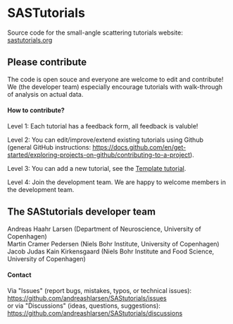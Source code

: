 # SASTutorials
Source code for the small-angle scattering tutorials website:
[sastutorials.org](https://sastutorials.org/) 

## Please contribute
The code is open souce and everyone are welcome to edit and contribute!    
We (the developer team) especially encourage tutorials with walk-through of analysis on actual data.   

#### How to contribute?
Level 1: Each tutorial has a feedback form, all feedback is valuble!    

Level 2: You can edit/improve/extend existing tutorials using Github    
(general GitHub instructions: https://docs.github.com/en/get-started/exploring-projects-on-github/contributing-to-a-project).    

Level 3: You can  add a new tutorial, see the  [Template tutorial](https://sastutorials.org/Template/Template.html).    

Level 4: Join the development team. We are happy to welcome members in the development team.    

## The SAStutorials developer team
Andreas Haahr Larsen (Department of Neuroscience, University of Copenhagen)    
Martin Cramer Pedersen (Niels Bohr Institute, University of Copenhagen)    
Jacob Judas Kain Kirkensgaard (Niels Bohr Institute and Food Science, University of Copenhagen)    

#### Contact
Via "Issues" (report bugs, mistakes, typos, or technical issues):    
https://github.com/andreashlarsen/SAStutorials/issues    
or via "Discussions" (ideas, questions, suggestions):     
https://github.com/andreashlarsen/SAStutorials/discussions      

